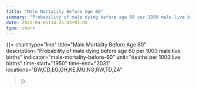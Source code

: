 ```yaml
---
title: "Male Mortality Before Age 60"
summary: "Probability of male dying before age 60 per 1000 male live births"
date: 2025-04-05T14:25:03+03:00
type: chart
---
```


{{< chart
    type="line"
    title="Male Mortality Before Age 60"
    description="Probability of male dying before age 60 per 1000 male live births"
    indicator="male-mortality-before-60"
    unit="deaths per 1000 live births"
    time-start="1950"
    time-end="2031"
    locations="BW,CD,EG,GH,KE,MU,NG,RW,TD,ZA"
>}}
